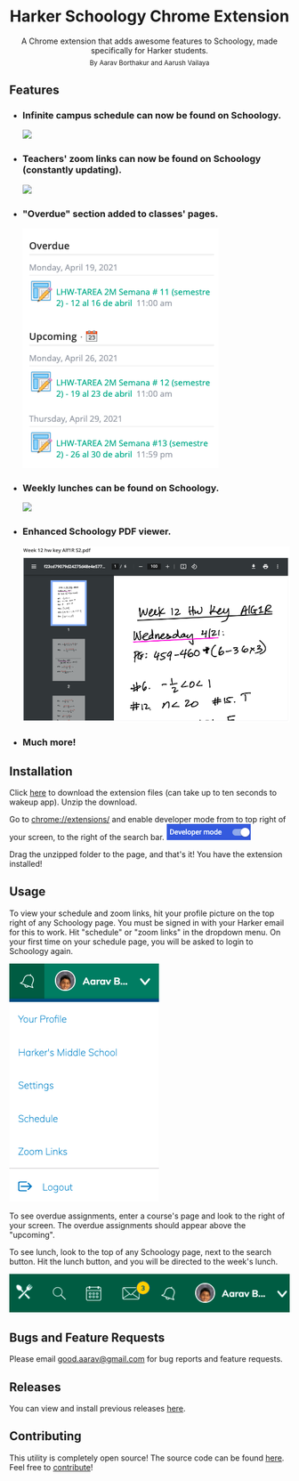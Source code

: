 <h1 align="center">Harker Schoology Chrome Extension</h1>
<p align="center">
    A Chrome extension that adds awesome features to Schoology, made specifically for Harker students.<br>
    <sub>By Aarav Borthakur and Aarush Vailaya</sub>
</p>

## Features

-   ### Infinite campus schedule can now be found on Schoology.

    ![](images/schedule.gif)

-   ### Teachers' zoom links can now be found on Schoology (constantly updating).

    ![](images/zoom.gif)

-   ### "Overdue" section added to classes' pages.

    ![](images/overdue.png)

-   ### Weekly lunches can be found on Schoology.

    ![](images/lunch.gif)

-   ### Enhanced Schoology PDF viewer.

    ![](images/pdf.png)

-   ### Much more!

## Installation

Click [here](https://schoology-extension.herokuapp.com) to download the extension files (can take up to ten seconds to wakeup app). Unzip the download.

Go to [chrome://extensions/](chrome://extensions/) and enable developer mode from to top right of your screen, to the right of the search bar.
![](images/developer-mode.png)

Drag the unzipped folder to the page, and that's it! You have the extension installed!

## Usage

To view your schedule and zoom links, hit your profile picture on the top right of any Schoology page. You must be signed in with your Harker email for this to work.
Hit "schedule" or "zoom links" in the dropdown menu. On your first time on your schedule page, you will be asked to login to Schoology again.

![](images/dropdown.png)

To see overdue assignments, enter a course's page and look to the right of your screen. The overdue assignments should appear above the "upcoming".

To see lunch, look to the top of any Schoology page, next to the search button. Hit the lunch button, and you will be directed to the week's lunch.

![](images/lunch-icon.png)

## Bugs and Feature Requests

Please email [good.aarav@gmail.com](mailto:good.aarav@gmail.com) for bug reports and feature requests.

## Releases

You can view and install previous releases [here](https://github.com/Harker-Hackers/schoology-extension/releases).

## Contributing

This utility is completely open source! The source code can be found [here](https://github.com/Harker-Hackers/schoology-extension). Feel free to [contribute](https://gist.github.com/MarcDiethelm/7303312)!
